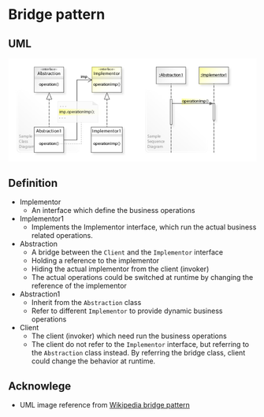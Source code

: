 # Bridge pattern

## UML

![bridge](../media/bridge.jpg)

## Definition

* Implementor
  * An interface which define the business operations
* Implementor1
  * Implements the Implementor interface, which run the actual business related operations.
* Abstraction
  * A bridge between the `Client` and the `Implementor` interface
  * Holding a reference to the implementor
  * Hiding the actual implementor from the client (invoker)
  * The actual operations could be switched at runtime by changing the reference of the implementor
* Abstraction1
  * Inherit from the `Abstraction` class
  * Refer to different `Implementor` to provide dynamic business operations
* Client
  * The client (invoker) which need run the business operations
  * The client do not refer to the `Implementor` interface, but referring to the `Abstraction` class instead. By referring the bridge class, client could change the behavior at runtime.

## Acknowlege

* UML image reference from [Wikipedia bridge pattern](https://en.wikipedia.org/wiki/Bridge_pattern)
